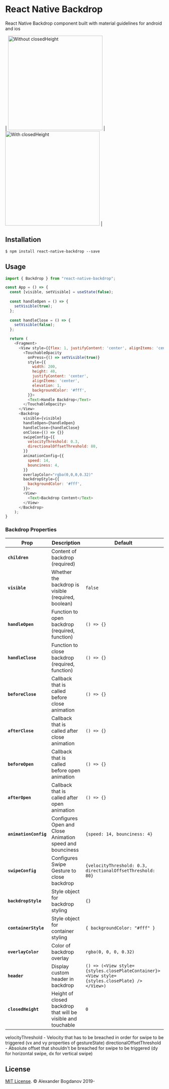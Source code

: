 # React Native Backdrop

React Native Backdrop component built with material guidelines for android and ios

| <img src="https://user-images.githubusercontent.com/11463030/64115482-726d4e80-cd98-11e9-8f7d-f2d1f64f6daf.gif" width="300" alt="Without closedHeight"> | <img src="https://user-images.githubusercontent.com/11463030/64115483-74cfa880-cd98-11e9-9413-525568983873.gif" width="300" alt="With closedHeight"> |



## Installation

`$ npm install react-native-backdrop --save`

## Usage

```js
import { Backdrop } from "react-native-backdrop";

const App = () => {
  const [visible, setVisible] = useState(false);
  
  const handleOpen = () => {
    setVisible(true);
  };
  
  const handleClose = () => {
    setVisible(false);
  };

  return (
    <Fragment>
      <View style={{flex: 1, justifyContent: 'center', alignItems: 'center'}}>
        <TouchableOpacity
          onPress={() => setVisible(true)}
          style={{
            width: 200,
            height: 40,
            justifyContent: 'center',
            alignItems: 'center',
            elevation: 1,
            backgroundColor: '#fff',
          }}>
          <Text>Handle Backdrop</Text>
        </TouchableOpacity>
      </View>
      <Backdrop
        visible={visible}
        handleOpen={handleOpen}
        handleClose={handleClose}
        onClose={() => {}}
        swipeConfig={{
          velocityThreshold: 0.3,
          directionalOffsetThreshold: 80,
        }}
        animationConfig={{
          speed: 14,
          bounciness: 4,
        }}
        overlayColor="rgba(0,0,0,0.32)"
        backdropStyle={{
          backgroundColor: '#fff',
        }}>
        <View>
          <Text>Backdrop Content</Text>
        </View>
      </Backdrop>
    );
}


```

### Backdrop Properties

| Prop                  | Description                                                  | Default                                                                                      |
| --------------------- | ------------------------------------------------------------ | -------------------------------------------------------------------------------------------- |
| **`children`**        | Content of backdrop (required)                               |                                                                                              |
| **`visible`**         | Whether the backdrop is visible (required, boolean)          | `false`     
| **`handleOpen`**     | Function to open backdrop (required, function)              | `() => {}`       |
| **`handleClose`**     | Function to close backdrop (required, function)              | `() => {}`                                                                                   |
| **`beforeClose`**         | Callback that is called before close animation    | `() => {}`                                                                                   |
| **`afterClose`**         | Callback that is called after close animation    | `() => {}`                                                                                   |
| **`beforeOpen`**         | Callback that is called before open animation    | `() => {}`                                                                                   |
| **`afterOpen`**         | Callback that is called after open animation    | `() => {}`                                                                                   |
| **`animationConfig`** | Configures Open and Close Animation speed and bounciness     | `{speed: 14, bounciness: 4}`                                                                 |
| **`swipeConfig`**     | Configures Swipe Gesture to close backdrop                   | `{velocityThreshold: 0.3, directionalOffsetThreshold: 80}`                                   |
| **`backdropStyle`**   | Style object for backdrop styling                            | `{}`                                                                                         |
| **`containerStyle`**   | Style object for container styling                            | `{ backgroundColor: "#fff" }`                                                                                         |
| **`overlayColor`**    | Color of backdrop overlay                                    | `rgba(0, 0, 0, 0.32)`                                                                        |
| **`header`**          | Display custom header in backdrop                            | `() => (<View style={styles.closePlateContainer}><View style={styles.closePlate} /></View>)` |
| **`closedHeight`**    | Height of closed backdrop that will be visible and touchable | `0`                                                                                          |

velocityThreshold - Velocity that has to be breached in order for swipe to be triggered (vx and vy properties of gestureState)
directionalOffsetThreshold - Absolute offset that shouldn't be breached for swipe to be triggered (dy for horizontal swipe, dx for vertical swipe)

## License

[MIT License](http://opensource.org/licenses/mit-license.html). © Alexander Bogdanov 2019-
